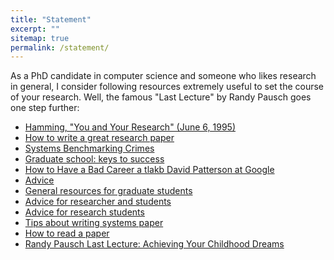 ```yaml
---
title: "Statement"
excerpt: ""
sitemap: true
permalink: /statement/
---
```


As a PhD candidate in computer science and someone who likes research in general, I consider following resources extremely useful to set the course of your research. Well, the famous "Last Lecture" by Randy Pausch goes one step further:

- [Hamming, "You and Your Research" (June 6, 1995)](https://www.youtube.com/watch?v=a1zDuOPkMSw&ab_channel=securitylectures)
- [How to write a great research paper](https://www.youtube.com/watch?v=KyiK8XJG9FQ)
- [Systems Benchmarking Crimes](https://gernot-heiser.org/benchmarking-crimes.html)
- [Graduate school: keys to success](https://www.youtube.com/watch?v=fqPSnjewkuA)
- [How to Have a Bad Career a tlakb David Patterson at Google](https://www.youtube.com/watch?v=Rn1w4MRHIhc&ab_channel=TalksatGoogle)
- [Advice](https://pages.cs.wisc.edu/~markhill/includes/advice.html)
- [General resources for graduate students](https://www3.cs.stonybrook.edu/~ezk/grad-res/index.html)
- [Advice for researcher and students](https://homes.cs.washington.edu/~mernst/advice/)
- [Advice for research students](https://www.cs.jhu.edu/~jason/advice/)
- [Tips about writing systems paper](http://www.linzhong.org/opinions/writing.html)
- [How to read a paper](http://www.sigcomm.org/sites/default/files/ccr/papers/2007/July/1273445-1273458.pdf)
- [Randy Pausch Last Lecture: Achieving Your Childhood Dreams](https://www.youtube.com/watch?v=ji5_MqicxSo)

<script type="text/javascript">
  var GOOG_FIXURL_LANG = 'en';
  var GOOG_FIXURL_SITE = '{{ site.url }}'
</script>
<script type="text/javascript"
  src="//linkhelp.clients.google.com/tbproxy/lh/wm/fixurl.js">
</script>
